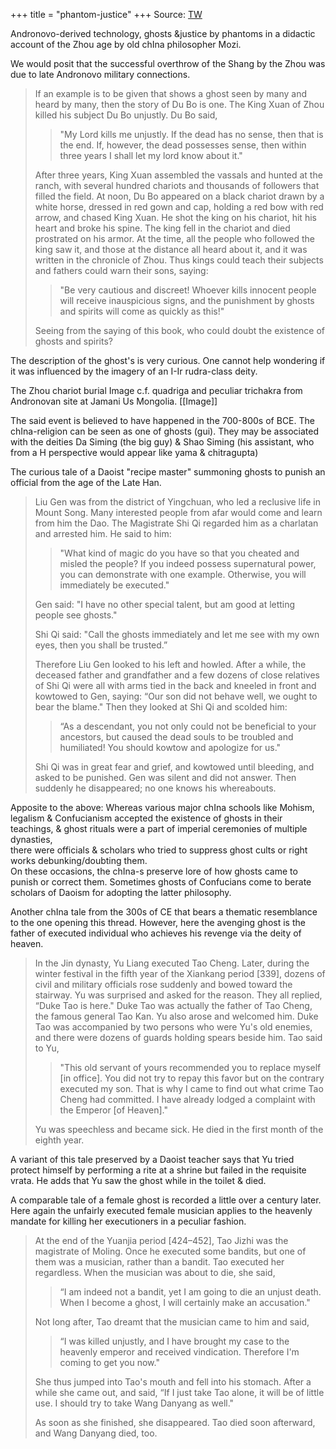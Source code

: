 +++
title = "phantom-justice"
+++
Source: [TW](https://threadreaderapp.com/thread/1643809437746905089.html)



Andronovo-derived technology, ghosts &justice by phantoms in a didactic account of the Zhou age by old chIna philosopher Mozi. 

We would posit that the successful overthrow of the Shang by the Zhou was due to late Andronovo military connections. 

> If an example is to be given that shows a ghost seen by many and heard by many, then the story of Du Bo is one. The King Xuan of Zhou killed his subject Du Bo unjustly. Du Bo said, 
> 
> > "My Lord kills me unjustly. If the dead has no sense, then that is the end. If, however, the dead possesses sense, then within three years I shall let my lord know about it." 
> 
> After three years, King Xuan assembled the vassals and hunted at the ranch, with several hundred chariots and thousands of followers that filled the field. At noon, Du Bo appeared on a black chariot drawn by a white horse, dressed in red gown and cap, holding a red bow with red arrow, and chased King Xuan. He shot the king on his chariot, hit his heart and broke his spine. The king fell in the chariot and died prostrated on his armor. At the time, all the people who followed the king saw it, and those at the distance all heard about it, and it was written in the chronicle of Zhou. Thus kings could teach their subjects and fathers could warn their sons, saying: 
> 
> > "Be very cautious and discreet! Whoever kills innocent people will receive inauspicious signs, and the punishment by ghosts and spirits will come as quickly as this!" 
> 
> Seeing from the saying of this book, who could doubt the existence of ghosts and spirits?

The description of the ghost's is very curious. One cannot help wondering if it was influenced by the imagery of an I-Ir rudra-class deity.

The Zhou chariot burial Image c.f. quadriga and peculiar trichakra from Andronovan site at Jamani Us Mongolia. [[Image]]

The said event is believed to have happened in the 700-800s of BCE. The chIna-religion can be seen as one of ghosts (gui). They may be associated with the deities Da Siming (the big guy) & Shao Siming (his assistant, who from a H perspective would appear like yama & chitragupta)

The curious tale of a Daoist "recipe master" summoning ghosts to punish an official from the age of the Late Han. 

> Liu Gen was from the district of Yingchuan, who led a reclusive life in Mount Song. Many interested people from afar would come and learn from him the Dao. The Magistrate Shi Qi regarded him as a charlatan and arrested him. He said to him: 
> 
> > "What kind of magic do you have so that you cheated and misled the people? If you indeed possess supernatural power, you can demonstrate with one example. Otherwise, you will immediately be executed." 
> 
> Gen said: "I have no other special talent, but am good at letting people see ghosts." 
> 
> Shi Qi said: "Call the ghosts immediately and let me see with my own eyes, then you shall be trusted.” 
> 
> Therefore Liu Gen looked to his left and howled. After a while, the deceased father and grandfather and a few dozens of close relatives of Shi Qi were all with arms tied in the back and kneeled in front and kowtowed to Gen, saying: “Our son did not behave well, we ought to bear the blame." Then they looked at Shi Qi and scolded him: 
> 
> > “As a descendant, you not only could not be beneficial to your ancestors, but caused the dead souls to be troubled and humiliated! You should kowtow and apologize for us." 
> 
> Shi Qi was in great fear and grief, and kowtowed until bleeding, and asked to be punished. Gen was silent and did not answer. Then suddenly he disappeared; no one knows his whereabouts.

Apposite to the above: Whereas various major chIna schools like Mohism, legalism & Confucianism accepted the existence of ghosts in their teachings, & ghost rituals were a part of imperial ceremonies of multiple dynasties,  
there were officials & scholars who tried to suppress ghost cults or right works debunking/doubting them.  
On these occasions, the chIna-s preserve lore of how ghosts came to punish or correct them. Sometimes ghosts of Confucians come to berate scholars of Daoism for adopting the latter philosophy.

Another chIna tale from the 300s of CE that bears a thematic resemblance to the one opening this thread. However, here the avenging ghost is the father of executed individual who achieves his revenge via the deity of heaven. 

> In the Jin dynasty, Yu Liang executed Tao Cheng. Later, during the winter festival in the fifth year of the Xiankang period [339], dozens of civil and military officials rose suddenly and bowed toward the stairway. Yu was surprised and asked for the reason. They all replied, “Duke Tao is here." Duke Tao was actually the father of Tao Cheng, the famous general Tao Kan. Yu also arose and welcomed him. Duke Tao was accompanied by two persons who were Yu's old enemies, and there were dozens of guards holding spears beside him. Tao said to Yu, 
> 
> > "This old servant of yours recommended you to replace myself [in office]. You did not try to repay this favor but on the contrary executed my son. That is why I came to find out what crime Tao Cheng had committed. I have already lodged a complaint with the Emperor [of Heaven]." 
> 
> Yu was speechless and became sick. He died in the first month of the eighth year.

A variant of this tale preserved by a Daoist teacher says that Yu tried protect himself by performing a rite at a shrine but failed in the requisite vrata. He adds that Yu saw the ghost while in the toilet & died.

A comparable tale of a female ghost is recorded a little over a century later. Here again the unfairly executed female musician applies to the heavenly mandate for killing her executioners in a peculiar fashion.

> At the end of the Yuanjia period [424–452], Tao Jizhi was the magistrate of Moling. Once he executed some bandits, but one of them was a musician, rather than a bandit. Tao executed her regardless. When the musician was about to die, she said, 
> 
> > “I am indeed not a bandit, yet I am going to die an unjust death. When I become a ghost, I will certainly make an accusation." 
> 
> Not long after, Tao dreamt that the musician came to him and said, 
> 
> > “I was killed unjustly, and I have brought my case to the heavenly emperor and received vindication. Therefore I'm coming to get you now." 
> 
> She thus jumped into Tao's mouth and fell into his stomach. After a while she came out, and said, “If I just take Tao alone, it will be of little use. I should try to take Wang Danyang as well." 
> 
> As soon as she finished, she disappeared. Tao died soon afterward, and Wang Danyang died, too.
